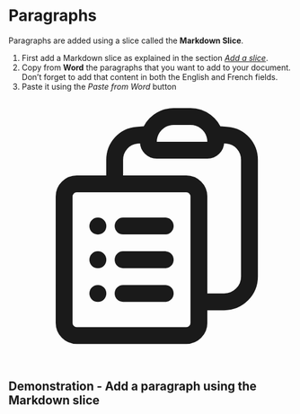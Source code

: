 # Paragraphs

Paragraphs are added using a slice called the **Markdown Slice**.

1.  First add a Markdown slice as explained in the section [*Add a slice*](./structure-your-document.html#add-a-slice).
2.  Copy from **Word** the paragraphs that you want to add to your document. Don’t forget to add that content in both the English and French fields.
3.  Paste it using the *Paste from Word* button <span class="pboml-button"><svg xmlns="http://www.w3.org/2000/svg" fill="none" viewBox="0 0 24 24" stroke-width="1.5" stroke="currentColor" aria-hidden="true" class="w-4 h-4"><path stroke-linecap="round" stroke-linejoin="round" d="M9 12h3.75M9 15h3.75M9 18h3.75m3 .75H18a2.25 2.25 0 002.25-2.25V6.108c0-1.135-.845-2.098-1.976-2.192a48.424 48.424 0 00-1.123-.08m-5.801 0c-.065.21-.1.433-.1.664 0 .414.336.75.75.75h4.5a.75.75 0 00.75-.75 2.25 2.25 0 00-.1-.664m-5.8 0A2.251 2.251 0 0113.5 2.25H15c1.012 0 1.867.668 2.15 1.586m-5.8 0c-.376.023-.75.05-1.124.08C9.095 4.01 8.25 4.973 8.25 6.108V8.25m0 0H4.875c-.621 0-1.125.504-1.125 1.125v11.25c0 .621.504 1.125 1.125 1.125h9.75c.621 0 1.125-.504 1.125-1.125V9.375c0-.621-.504-1.125-1.125-1.125H8.25zM6.75 12h.008v.008H6.75V12zm0 3h.008v.008H6.75V15zm0 3h.008v.008H6.75V18z"></path></svg></span>

## Demonstration - Add a paragraph using the Markdown slice 

<PbomlWidget sample="/samples/leg0.pboml.yaml" mode="edit"></PbomlWidget>
